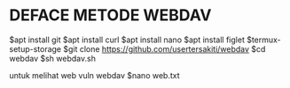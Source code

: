 # DEFACE METODE WEBDAV

$apt install git
$apt install curl
$apt install nano
$apt install figlet
$termux-setup-storage
$git clone https://github.com/usertersakiti/webdav
$cd webdav
$sh webdav.sh

untuk melihat web vuln webdav
$nano web.txt





